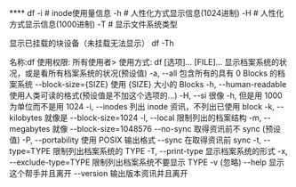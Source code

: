 
**** df
    -i # inode使用量信息
-h # 人性化方式显示信息(1024进制)
-H # 人性化方式显示信息(1000进制)
-T # 显示文件系统类型

显示已挂载的块设备（未挂载无法显示）
df -Th


名称:df
使用权限: 所有使用者>
使用方式: df [选项]... [FILE]...
显示档案系统的状况，或是看所有档案系统的状况(预设值)
-a, --all 包含所有的具有 0 Blocks 的档案系统
--block-size={SIZE} 使用 {SIZE} 大小的 Blocks
-h, --human-readable 使用人类可读的格式(预设值是不加这个选项的...)
-H, --si 很像 -h, 但是用 1000 为单位而不是用 1024
-i, --inodes 列出 inode 资讯，不列出已使用 block
-k, --kilobytes 就像是 --block-size=1024
-l, --local 限制列出的档案结构
-m, --megabytes 就像 --block-size=1048576
--no-sync 取得资讯前不 sync (预设值)
-P, --portability 使用 POSIX 输出格式
--sync 在取得资讯前 sync
-t, --type=TYPE 限制列出档案系统的 TYPE
-T, --print-type 显示档案系统的形式
-x, --exclude-type=TYPE 限制列出档案系统不要显示 TYPE
-v (忽略)
--help 显示这个帮手并且离开
--version 输出版本资讯并且离开
